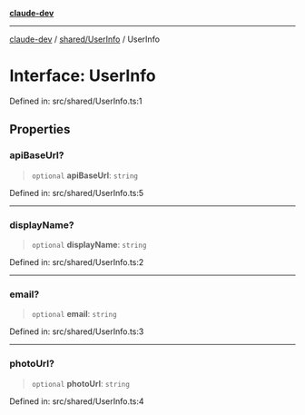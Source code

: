 [**claude-dev**](../../../README.md)

***

[claude-dev](../../../README.md) / [shared/UserInfo](../README.md) / UserInfo

# Interface: UserInfo

Defined in: src/shared/UserInfo.ts:1

## Properties

### apiBaseUrl?

> `optional` **apiBaseUrl**: `string`

Defined in: src/shared/UserInfo.ts:5

***

### displayName?

> `optional` **displayName**: `string`

Defined in: src/shared/UserInfo.ts:2

***

### email?

> `optional` **email**: `string`

Defined in: src/shared/UserInfo.ts:3

***

### photoUrl?

> `optional` **photoUrl**: `string`

Defined in: src/shared/UserInfo.ts:4
